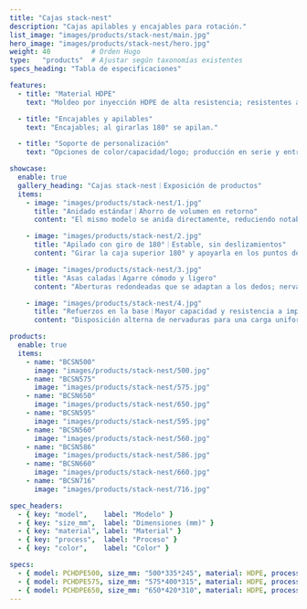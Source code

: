 ```yaml
---
title: "Cajas stack-nest"
description: "Cajas apilables y encajables para rotación."
list_image: "images/products/stack-nest/main.jpg"
hero_image: "images/products/stack-nest/hero.jpg"
weight: 40          # Orden Hugo
type:   "products"  # Ajustar según taxonomías existentes
specs_heading: "Tabla de especificaciones"

features:
  - title: "Material HDPE"
    text: "Moldeo por inyección HDPE de alta resistencia; resistentes al frío y a impactos, poco propensas a agrietarse."

  - title: "Encajables y apilables"
    text: "Encajables; al girarlas 180° se apilan."

  - title: "Soporte de personalización"
    text: "Opciones de color/capacidad/logo; producción en serie y entrega estables."

showcase:
  enable: true
  gallery_heading: "Cajas stack-nest｜Exposición de productos"
  items:
    - image: "images/products/stack-nest/1.jpg"
      title: "Anidado estándar｜Ahorro de volumen en retorno"
      content: "El mismo modelo se anida directamente, reduciendo notablemente el volumen en almacén y retorno; ideal tras el picking y para almacenaje temporal. HDPE por inyección, resistente a impactos y fácil de limpiar."

    - image: "images/products/stack-nest/2.jpg"
      title: "Apilado con giro de 180°｜Estable, sin deslizamientos"
      content: "Girar la caja superior 180° y apoyarla en los puntos de apoyo del borde inferior para un “apilado invertido”, evitando que la superior se introduzca en la inferior; adecuado para mesas de clasificación/líneas."

    - image: "images/products/stack-nest/3.jpg"
      title: "Asas caladas｜Agarre cómodo y ligero"
      content: "Aberturas redondeadas que se adaptan a los dedos; nervaduras perimetrales que distribuyen la carga. Fricción suficiente incluso con manos mojadas para una manipulación manual y con pinzas más estable."

    - image: "images/products/stack-nest/4.jpg"
      title: "Refuerzos en la base｜Mayor capacidad y resistencia a impactos"
      content: "Disposición alterna de nervaduras para una carga uniforme, sin abombamiento a plena carga; el relieve del fondo mejora la tracción en suelos mojados. Apta para almacén, proceso, lavado y secado, etc."

products:
  enable: true
  items:
    - name: "BCSN500"
      image: "images/products/stack-nest/500.jpg"
    - name: "BCSN575"
      image: "images/products/stack-nest/575.jpg"
    - name: "BCSN650"
      image: "images/products/stack-nest/650.jpg"
    - name: "BCSN595"
      image: "images/products/stack-nest/595.jpg"
    - name: "BCSN560"
      image: "images/products/stack-nest/560.jpg"
    - name: "BCSN586"
      image: "images/products/stack-nest/586.jpg"
    - name: "BCSN660"
      image: "images/products/stack-nest/660.jpg"
    - name: "BCSN716"
      image: "images/products/stack-nest/716.jpg"

spec_headers:
  - { key: "model",    label: "Modelo" }
  - { key: "size_mm",  label: "Dimensiones (mm)" }
  - { key: "material", label: "Material" }
  - { key: "process",  label: "Proceso" }
  - { key: "color",    label: "Color" }

specs:
  - { model: PCHDPE500, size_mm: "500*335*245", material: HDPE, process: 注塑, color: 白 / 绿 }
  - { model: PCHDPE575, size_mm: "575*400*315", material: HDPE, process: 注塑, color: 白 / 绿 }
  - { model: PCHDPE650, size_mm: "650*420*310", material: HDPE, process: 注塑, color: 白 / 绿 }
---
```

